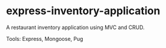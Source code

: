 # express-inventory-application

A restaurant inventory application using MVC and CRUD.

Tools: Express, Mongoose, Pug
